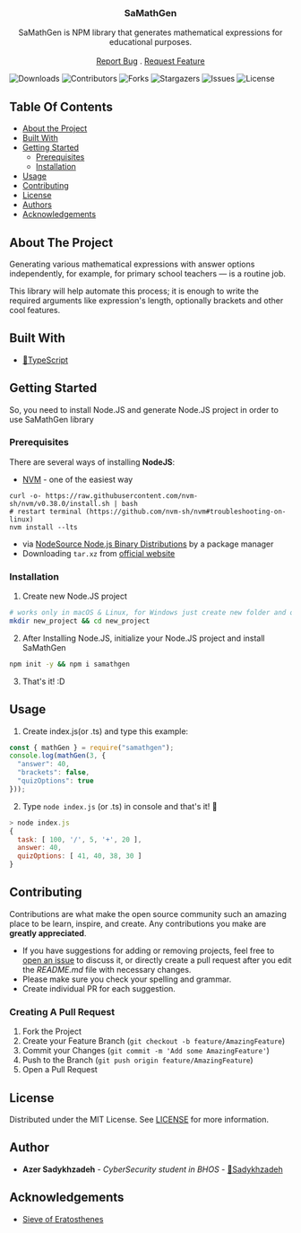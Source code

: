 <br/>
<p align="center">
  <h3 align="center">SaMathGen</h3>

  <p align="center">
    SaMathGen is NPM library that generates mathematical expressions for educational purposes.
    <br/>
    <br/>
    <a href="https://github.com/Sadykhzadeh/samathgen/issues">Report Bug</a>
    .
    <a href="https://github.com/Sadykhzadeh/samathgen/issues">Request Feature</a>
  </p>
</p>

![Downloads](https://img.shields.io/github/downloads/Sadykhzadeh/samathgen/total) ![Contributors](https://img.shields.io/github/contributors/Sadykhzadeh/samathgen?color=dark-green) ![Forks](https://img.shields.io/github/forks/Sadykhzadeh/samathgen?style=social) ![Stargazers](https://img.shields.io/github/stars/Sadykhzadeh/samathgen?style=social) ![Issues](https://img.shields.io/github/issues/Sadykhzadeh/samathgen) ![License](https://img.shields.io/github/license/Sadykhzadeh/samathgen) 

## Table Of Contents

* [About the Project](#about-the-project)
* [Built With](#built-with)
* [Getting Started](#getting-started)
  * [Prerequisites](#prerequisites)
  * [Installation](#installation)
* [Usage](#usage)
* [Contributing](#contributing)
* [License](#license)
* [Authors](#authors)
* [Acknowledgements](#acknowledgements)

## About The Project

Generating various mathematical expressions with answer options independently, for example, for primary school teachers — is a routine job. 

This library will help automate this process; it is enough to write the required arguments like expression's length, optionally brackets and other cool features.

## Built With

- [💙TypeScript](https://typescriptlang.org/)

## Getting Started

So, you need to install Node.JS and generate Node.JS project in order to use SaMathGen library

### Prerequisites

There are several ways of installing **NodeJS**:

 - [NVM](https://github.com/nvm-sh/nvm) - one of the easiest way
```
curl -o- https://raw.githubusercontent.com/nvm-sh/nvm/v0.38.0/install.sh | bash
# restart terminal (https://github.com/nvm-sh/nvm#troubleshooting-on-linux)
nvm install --lts
```
 - via [NodeSource Node.js Binary Distributions](https://github.com/nodesource/distributions/blob/master/README.md) by a package manager
 - Downloading ```tar.xz``` from [official website](https://nodejs.org/en/) 

### Installation

1. Create new Node.JS project

```sh
# works only in macOS & Linux, for Windows just create new folder and open it in cmd
mkdir new_project && cd new_project
```

2. After Installing Node.JS, initialize your Node.JS project and install SaMathGen

```sh
npm init -y && npm i samathgen
```
3. That's it! :D

## Usage

1. Create index.js(or .ts) and type this example: 

```js
const { mathGen } = require("samathgen");
console.log(mathGen(3, {
  "answer": 40,
  "brackets": false,
  "quizOptions": true
}));
```

2. Type ```node index.js``` (or .ts) in console and that's it! 🥳

```js
> node index.js                                                                                                                                    
{
  task: [ 100, '/', 5, '+', 20 ],
  answer: 40,
  quizOptions: [ 41, 40, 38, 30 ]
}
```

## Contributing

Contributions are what make the open source community such an amazing place to be learn, inspire, and create. Any contributions you make are **greatly appreciated**.
* If you have suggestions for adding or removing projects, feel free to [open an issue](https://github.com/Sadykhzadeh/samathgen/issues/new) to discuss it, or directly create a pull request after you edit the *README.md* file with necessary changes.
* Please make sure you check your spelling and grammar.
* Create individual PR for each suggestion.

### Creating A Pull Request

1. Fork the Project
2. Create your Feature Branch (`git checkout -b feature/AmazingFeature`)
3. Commit your Changes (`git commit -m 'Add some AmazingFeature'`)
4. Push to the Branch (`git push origin feature/AmazingFeature`)
5. Open a Pull Request

## License

Distributed under the MIT License. See [LICENSE](https://github.com/Sadykhzadeh/samathgen/blob/main/LICENSE.md) for more information.

## Author

* **Azer Sadykhzadeh** - *CyberSecurity student in BHOS* - [🐙Sadykhzadeh](https://github.com/Sadykhzadeh/)

## Acknowledgements

* [Sieve of Eratosthenes](https://en.wikipedia.org/wiki/Sieve_of_Eratosthenes)
